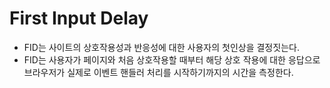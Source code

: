 # First Input Delay

- FID는 사이트의 상호작용성과 반응성에 대한 사용자의 첫인상을 결정짓는다.
- FID는 사용자가 페이지와 처음 상호작용할 때부터 해당 상호 작용에 대한 응답으로 브라우저가 실제로 이벤트 핸들러 처리를 시작하기까지의 시간을 측정한다.
